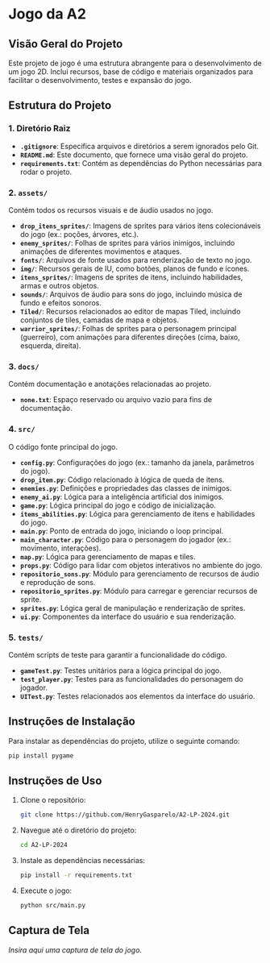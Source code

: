 # Jogo da A2

## Visão Geral do Projeto
Este projeto de jogo é uma estrutura abrangente para o desenvolvimento de um jogo 2D. Inclui recursos, base de código e materiais organizados para facilitar o desenvolvimento, testes e expansão do jogo.

## Estrutura do Projeto

### 1. **Diretório Raiz**
- **`.gitignore`**: Especifica arquivos e diretórios a serem ignorados pelo Git.
- **`README.md`**: Este documento, que fornece uma visão geral do projeto.
- **`requirements.txt`**: Contém as dependências do Python necessárias para rodar o projeto.

### 2. **`assets/`**
Contém todos os recursos visuais e de áudio usados no jogo.
- **`drop_itens_sprites/`**: Imagens de sprites para vários itens colecionáveis do jogo (ex.: poções, árvores, etc.).
- **`enemy_sprites/`**: Folhas de sprites para vários inimigos, incluindo animações de diferentes movimentos e ataques.
- **`fonts/`**: Arquivos de fonte usados para renderização de texto no jogo.
- **`img/`**: Recursos gerais de IU, como botões, planos de fundo e ícones.
- **`itens_sprites/`**: Imagens de sprites de itens, incluindo habilidades, armas e outros objetos.
- **`sounds/`**: Arquivos de áudio para sons do jogo, incluindo música de fundo e efeitos sonoros.
- **`Tiled/`**: Recursos relacionados ao editor de mapas Tiled, incluindo conjuntos de tiles, camadas de mapa e objetos.
- **`warrior_sprites/`**: Folhas de sprites para o personagem principal (guerreiro), com animações para diferentes direções (cima, baixo, esquerda, direita).

### 3. **`docs/`**
Contém documentação e anotações relacionadas ao projeto.
- **`none.txt`**: Espaço reservado ou arquivo vazio para fins de documentação.

### 4. **`src/`**
O código fonte principal do jogo.
- **`config.py`**: Configurações do jogo (ex.: tamanho da janela, parâmetros do jogo).
- **`drop_item.py`**: Código relacionado à lógica de queda de itens.
- **`enemies.py`**: Definições e propriedades das classes de inimigos.
- **`enemy_ai.py`**: Lógica para a inteligência artificial dos inimigos.
- **`game.py`**: Lógica principal do jogo e código de inicialização.
- **`items_abilities.py`**: Lógica para gerenciamento de itens e habilidades do jogo.
- **`main.py`**: Ponto de entrada do jogo, iniciando o loop principal.
- **`main_character.py`**: Código para o personagem do jogador (ex.: movimento, interações).
- **`map.py`**: Lógica para gerenciamento de mapas e tiles.
- **`props.py`**: Código para lidar com objetos interativos no ambiente do jogo.
- **`repositorio_sons.py`**: Módulo para gerenciamento de recursos de áudio e reprodução de sons.
- **`repositorio_sprites.py`**: Módulo para carregar e gerenciar recursos de sprite.
- **`sprites.py`**: Lógica geral de manipulação e renderização de sprites.
- **`ui.py`**: Componentes da interface do usuário e sua renderização.

### 5. **`tests/`**
Contém scripts de teste para garantir a funcionalidade do código.
- **`gameTest.py`**: Testes unitários para a lógica principal do jogo.
- **`test_player.py`**: Testes para as funcionalidades do personagem do jogador.
- **`UITest.py`**: Testes relacionados aos elementos da interface do usuário.

## Instruções de Instalação
Para instalar as dependências do projeto, utilize o seguinte comando:
```bash
pip install pygame
```

## Instruções de Uso
1. Clone o repositório:
   ```bash
   git clone https://github.com/HenryGasparelo/A2-LP-2024.git
   ```
2. Navegue até o diretório do projeto:
   ```bash
   cd A2-LP-2024
   ```
3. Instale as dependências necessárias:
   ```bash
   pip install -r requirements.txt
   ```
4. Execute o jogo:
   ```bash
   python src/main.py
   ```

## Captura de Tela
*Insira aqui uma captura de tela do jogo.*

